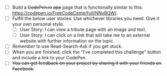 - [ ] Build a ~~CodePen.io~~ ~~app~~ page that is functionally similar to this: https://codepen.io/FreeCodeCamp/full/NNvBQW/.
- [ ] Fulfill the below user stories. Use whichever libraries you need. Give it your own personal style.
  - [ ] User Story: I can view a tribute page with an image and text.
  - [ ] User Story: I can click on a link that will take me to an external website with further information on the topic.
- [ ] _Remember_ to use Read-Search-Ask if you get stuck.
- [ ] When you are finished, click the "I've completed this challenge" button and include a link to your CodePen.
- [ ] ~~You can get feedback on your project by sharing it with your friends on Facebook.~~
